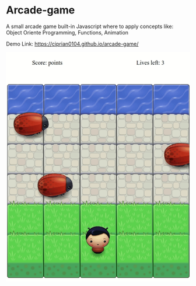 # Arcade-game
A small arcade game built-in Javascript where to apply concepts like: Object Oriente Programming, Functions, Animation 

Demo Link: 
https://ciprian0104.github.io/arcade-game/


![](arcade_game.gif)

